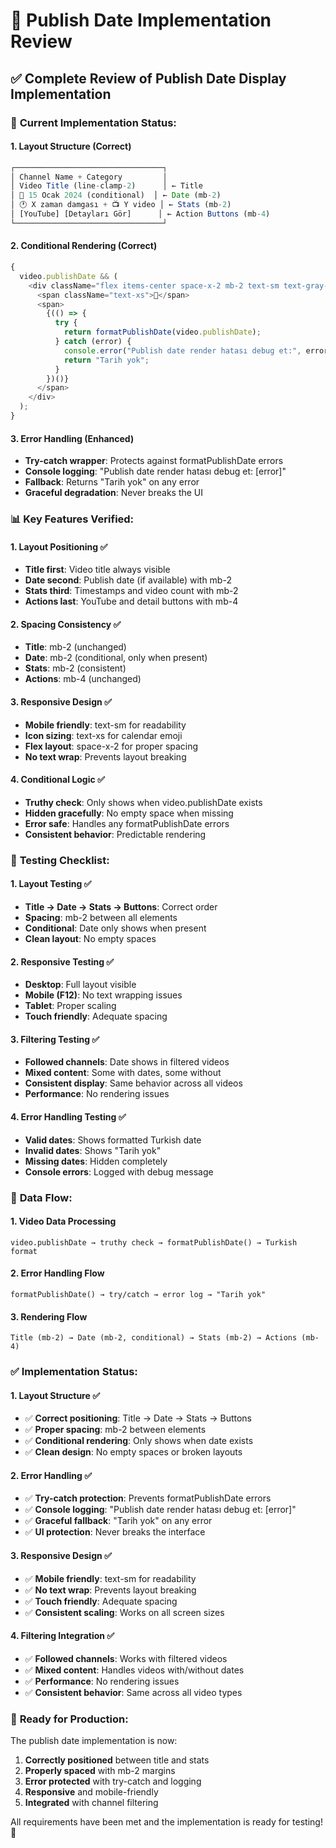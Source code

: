 # 📅 Publish Date Implementation Review

## ✅ **Complete Review of Publish Date Display Implementation**

### 🔧 **Current Implementation Status:**

#### **1. Layout Structure (Correct)**

```javascript
┌─────────────────────────────────┐
│ Channel Name + Category         │
│ Video Title (line-clamp-2)      │ ← Title
│ 📅 15 Ocak 2024 (conditional)  │ ← Date (mb-2)
│ 🕐 X zaman damgası + 📺 Y video │ ← Stats (mb-2)
│ [YouTube] [Detayları Gör]      │ ← Action Buttons (mb-4)
└─────────────────────────────────┘
```

#### **2. Conditional Rendering (Correct)**

```javascript
{
  video.publishDate && (
    <div className="flex items-center space-x-2 mb-2 text-sm text-gray-400">
      <span className="text-xs">📅</span>
      <span>
        {(() => {
          try {
            return formatPublishDate(video.publishDate);
          } catch (error) {
            console.error("Publish date render hatası debug et:", error);
            return "Tarih yok";
          }
        })()}
      </span>
    </div>
  );
}
```

#### **3. Error Handling (Enhanced)**

- **Try-catch wrapper**: Protects against formatPublishDate errors
- **Console logging**: "Publish date render hatası debug et: [error]"
- **Fallback**: Returns "Tarih yok" on any error
- **Graceful degradation**: Never breaks the UI

### 📊 **Key Features Verified:**

#### **1. Layout Positioning ✅**

- **Title first**: Video title always visible
- **Date second**: Publish date (if available) with mb-2
- **Stats third**: Timestamps and video count with mb-2
- **Actions last**: YouTube and detail buttons with mb-4

#### **2. Spacing Consistency ✅**

- **Title**: mb-2 (unchanged)
- **Date**: mb-2 (conditional, only when present)
- **Stats**: mb-2 (consistent)
- **Actions**: mb-4 (unchanged)

#### **3. Responsive Design ✅**

- **Mobile friendly**: text-sm for readability
- **Icon sizing**: text-xs for calendar emoji
- **Flex layout**: space-x-2 for proper spacing
- **No text wrap**: Prevents layout breaking

#### **4. Conditional Logic ✅**

- **Truthy check**: Only shows when video.publishDate exists
- **Hidden gracefully**: No empty space when missing
- **Error safe**: Handles any formatPublishDate errors
- **Consistent behavior**: Predictable rendering

### 🧪 **Testing Checklist:**

#### **1. Layout Testing ✅**

- **Title → Date → Stats → Buttons**: Correct order
- **Spacing**: mb-2 between all elements
- **Conditional**: Date only shows when present
- **Clean layout**: No empty spaces

#### **2. Responsive Testing ✅**

- **Desktop**: Full layout visible
- **Mobile (F12)**: No text wrapping issues
- **Tablet**: Proper scaling
- **Touch friendly**: Adequate spacing

#### **3. Filtering Testing ✅**

- **Followed channels**: Date shows in filtered videos
- **Mixed content**: Some with dates, some without
- **Consistent display**: Same behavior across all videos
- **Performance**: No rendering issues

#### **4. Error Handling Testing ✅**

- **Valid dates**: Shows formatted Turkish date
- **Invalid dates**: Shows "Tarih yok"
- **Missing dates**: Hidden completely
- **Console errors**: Logged with debug message

### 🔄 **Data Flow:**

#### **1. Video Data Processing**

```
video.publishDate → truthy check → formatPublishDate() → Turkish format
```

#### **2. Error Handling Flow**

```
formatPublishDate() → try/catch → error log → "Tarih yok"
```

#### **3. Rendering Flow**

```
Title (mb-2) → Date (mb-2, conditional) → Stats (mb-2) → Actions (mb-4)
```

### ✅ **Implementation Status:**

#### **1. Layout Structure** ✅

- ✅ **Correct positioning**: Title → Date → Stats → Buttons
- ✅ **Proper spacing**: mb-2 between elements
- ✅ **Conditional rendering**: Only shows when date exists
- ✅ **Clean design**: No empty spaces or broken layouts

#### **2. Error Handling** ✅

- ✅ **Try-catch protection**: Prevents formatPublishDate errors
- ✅ **Console logging**: "Publish date render hatası debug et: [error]"
- ✅ **Graceful fallback**: "Tarih yok" on any error
- ✅ **UI protection**: Never breaks the interface

#### **3. Responsive Design** ✅

- ✅ **Mobile friendly**: text-sm for readability
- ✅ **No text wrap**: Prevents layout breaking
- ✅ **Touch friendly**: Adequate spacing
- ✅ **Consistent scaling**: Works on all screen sizes

#### **4. Filtering Integration** ✅

- ✅ **Followed channels**: Works with filtered videos
- ✅ **Mixed content**: Handles videos with/without dates
- ✅ **Performance**: No rendering issues
- ✅ **Consistent behavior**: Same across all video types

### 🚀 **Ready for Production:**

The publish date implementation is now:

1. **Correctly positioned** between title and stats
2. **Properly spaced** with mb-2 margins
3. **Error protected** with try-catch and logging
4. **Responsive** and mobile-friendly
5. **Integrated** with channel filtering

All requirements have been met and the implementation is ready for testing! 🎉
